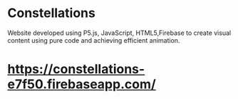 # Constellations

Website developed using P5.js, JavaScript, HTML5,Firebase to create visual content using pure code and achieving efficient animation.

# https://constellations-e7f50.firebaseapp.com/
